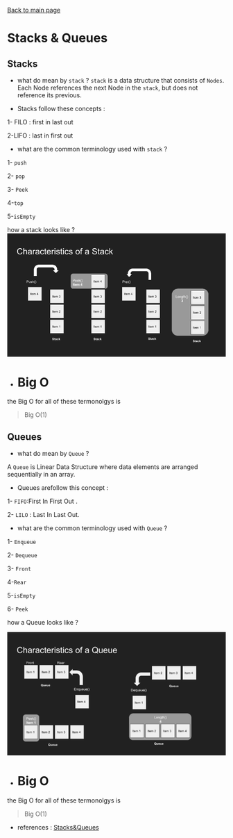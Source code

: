 [Back to main page ](README.md)

# Stacks & Queues 


## Stacks 

- what do mean by `stack` ? 
`stack` is a data structure that consists of `Nodes`. Each Node references the next Node in the `stack`, but does not reference its previous.

- Stacks follow these concepts :

1- FILO : first in last out 

2-LIFO : last in first out 

- what are the common terminology used with `stack` ? 

1- `push` 

2- `pop` 

3- `Peek` 

4-`top`

5-`isEmpty`

how a stack looks like ?
![characteristic](sqlscreenshots/stackAndQueue/Stack-JavaScript-1.png)

- # Big O 

the Big O for all of these termonolgys is 

> Big O(1) 
 

 ## Queues 

 - what do mean by `Queue` ? 

A `Queue` is Linear Data Structure where data elements are arranged sequentially in an array. 

- Queues arefollow this concept :

 1- `FIFO`:First In  First Out .

 2- `LILO` : Last In Last Out.

- what are the common terminology used with `Queue` ? 

1- `Enqueue ` 

2- `Dequeue ` 

3- `Front ` 

4-`Rear `

5-`isEmpty`

6- `Peek` 

how a Queue looks like ?

![characteristic](sqlscreenshots/stackAndQueue/R.png)

- # Big O 

the Big O for all of these termonolgys is 

> Big O(1)



- references : [Stacks&Queues](https://codefellows.github.io/common_curriculum/data_structures_and_algorithms/Code_401/class-10/resources/stacks_and_queues.html)
